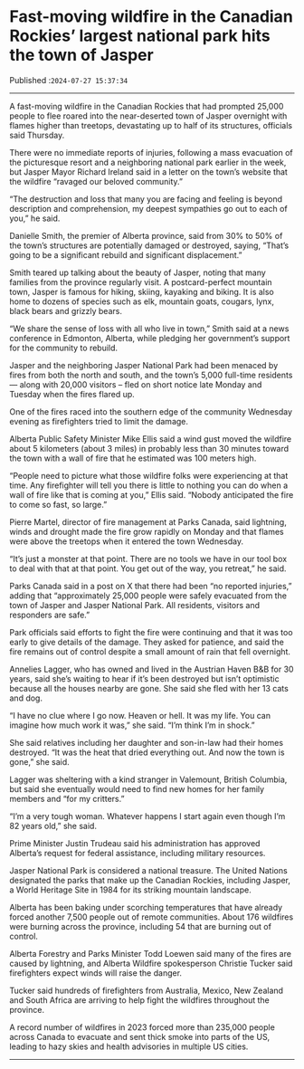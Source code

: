 # Fast-moving wildfire in the Canadian Rockies’ largest national park hits the town of Jasper

Published :`2024-07-27 15:37:34`

---

A fast-moving wildfire in the Canadian Rockies that had prompted 25,000 people to flee roared into the near-deserted town of Jasper overnight with flames higher than treetops, devastating up to half of its structures, officials said Thursday.

There were no immediate reports of injuries, following a mass evacuation of the picturesque resort and a neighboring national park earlier in the week, but Jasper Mayor Richard Ireland said in a letter on the town’s website that the wildfire “ravaged our beloved community.”

“The destruction and loss that many you are facing and feeling is beyond description and comprehension, my deepest sympathies go out to each of you,” he said.

Danielle Smith, the premier of Alberta province, said from 30% to 50% of the town’s structures are potentially damaged or destroyed, saying, “That’s going to be a significant rebuild and significant displacement.”

Smith teared up talking about the beauty of Jasper, noting that many families from the province regularly visit. A postcard-perfect mountain town, Jasper is famous for hiking, skiing, kayaking and biking. It is also home to dozens of species such as elk, mountain goats, cougars, lynx, black bears and grizzly bears.

“We share the sense of loss with all who live in town,” Smith said at a news conference in Edmonton, Alberta, while pledging her government’s support for the community to rebuild.

Jasper and the neighboring Jasper National Park had been menaced by fires from both the north and south, and the town’s 5,000 full-time residents — along with 20,000 visitors – fled on short notice late Monday and Tuesday when the fires flared up.

One of the fires raced into the southern edge of the community Wednesday evening as firefighters tried to limit the damage.

Alberta Public Safety Minister Mike Ellis said a wind gust moved the wildfire about 5 kilometers (about 3 miles) in probably less than 30 minutes toward the town with a wall of fire that he estimated was 100 meters high.

“People need to picture what those wildfire folks were experiencing at that time. Any firefighter will tell you there is little to nothing you can do when a wall of fire like that is coming at you,” Ellis said. “Nobody anticipated the fire to come so fast, so large.”

Pierre Martel, director of fire management at Parks Canada, said lightning, winds and drought made the fire grow rapidly on Monday and that flames were above the treetops when it entered the town Wednesday.

“It’s just a monster at that point. There are no tools we have in our tool box to deal with that at that point. You get out of the way, you retreat,” he said.

Parks Canada said in a post on X that there had been “no reported injuries,” adding that “approximately 25,000 people were safely evacuated from the town of Jasper and Jasper National Park. All residents, visitors and responders are safe.”

Park officials said efforts to fight the fire were continuing and that it was too early to give details of the damage. They asked for patience, and said the fire remains out of control despite a small amount of rain that fell overnight.

Annelies Lagger, who has owned and lived in the Austrian Haven B&B for 30 years, said she’s waiting to hear if it’s been destroyed but isn’t optimistic because all the houses nearby are gone. She said she fled with her 13 cats and dog.

“I have no clue where I go now. Heaven or hell. It was my life. You can imagine how much work it was,” she said. “I’m think I’m in shock.”

She said relatives including her daughter and son-in-law had their homes destroyed. “It was the heat that dried everything out. And now the town is gone,” she said.

Lagger was sheltering with a kind stranger in Valemount, British Columbia, but said she eventually would need to find new homes for her family members and “for my critters.”

“I’m a very tough woman. Whatever happens I start again even though I’m 82 years old,” she said.

Prime Minister Justin Trudeau said his administration has approved Alberta’s request for federal assistance, including military resources.

Jasper National Park is considered a national treasure. The United Nations designated the parks that make up the Canadian Rockies, including Jasper, a World Heritage Site in 1984 for its striking mountain landscape.

Alberta has been baking under scorching temperatures that have already forced another 7,500 people out of remote communities. About 176 wildfires were burning across the province, including 54 that are burning out of control.

Alberta Forestry and Parks Minister Todd Loewen said many of the fires are caused by lightning, and Alberta Wildfire spokesperson Christie Tucker said firefighters expect winds will raise the danger.

Tucker said hundreds of firefighters from Australia, Mexico, New Zealand and South Africa are arriving to help fight the wildfires throughout the province.

A record number of wildfires in 2023 forced more than 235,000 people across Canada to evacuate and sent thick smoke into parts of the US, leading to hazy skies and health advisories in multiple US cities.

---

